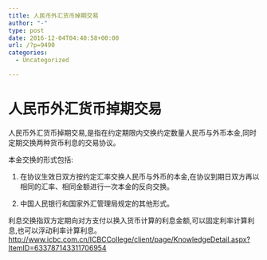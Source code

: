 ```yaml
---
title: 人民币外汇货币掉期交易
author: "-"
type: post
date: 2016-12-04T04:40:58+00:00
url: /?p=9490
categories:
  - Uncategorized

---
```

# 人民币外汇货币掉期交易
人民币外汇货币掉期交易,是指在约定期限内交换约定数量人民币与外币本金,同时定期交换两种货币利息的交易协议。

本金交换的形式包括: 

1. 在协议生效日双方按约定汇率交换人民币与外币的本金,在协议到期日双方再以相同的汇率、相同金额进行一次本金的反向交换。

2. 中国人民银行和国家外汇管理局规定的其他形式。

利息交换指双方定期向对方支付以换入货币计算的利息金额,可以固定利率计算利息,也可以浮动利率计算利息。http://www.icbc.com.cn/ICBCCollege/client/page/KnowledgeDetail.aspx?ItemID=633787143311706954